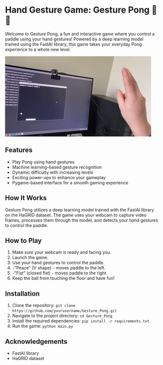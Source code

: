 # Hand Gesture Game: Gesture Pong 🤟🏓

Welcome to Gesture Pong, a fun and interactive game where you control a paddle using your hand gestures! Powered by a deep learning model trained using the FastAI library, this game takes your everyday Pong experience to a whole new level.

![alt text](https://raw.githubusercontent.com/RainPadjus/GesturePong/main/ezgif-5-6bd0522a7d.gif)

## Features
- Play Pong using hand gestures
- Machine learning-based gesture recognition
- Dynamic difficulty with increasing levels
- Exciting power-ups to enhance your gameplay
- Pygame-based interface for a smooth gaming experience

## How It Works
Gesture Pong utilizes a deep learning model trained with the FastAI library on the HaGRID dataset. The game uses your webcam to capture video frames, processes them through the model, and detects your hand gestures to control the paddle.

## How to Play
1. Make sure your webcam is ready and facing you.
2. Launch the game.
3. Use your hand gestures to control the paddle. 
4.    -"Peace" (V shape) - moves paddle to the left.
5.    -"Fist" (closed fist) - moves paddle to the right.
6. Keep the ball from touching the floor and have fun!

## Installation
1. Clone the repository: `git clone https://github.com/yourusername/Gesture_Pong.git`
2. Navigate to the project directory: `cd Gesture_Pong`
3. Install the required dependencies: `pip install -r requirements.txt`
4. Run the game: `python main.py`

## Acknowledgements
- FastAI library
- HaGRID dataset
